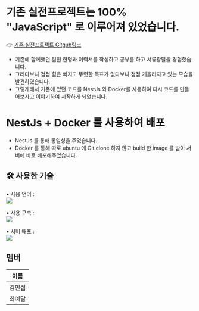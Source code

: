 # 기존 실전프로젝트는 100% "JavaScript" 로 이루어져 있었습니다.
👉  [기존 실전프로젝트 Gitgub링크](https://github.com/HH99-NO1/DMMHN-BE)

- 기존에 함께했던 팀원 한명과 이력서를 작성하고 공부를 하고 서류광탈을 경험했습니다.
- 그러다보니 점점 힘은 빠지고 뚜렷한 목표가 없다보니 점점 게을러지고 있는 모습을 발견하였습니다.
- 그렇게해서 기존에 있던 코드를 NestJs 와 Docker를 사용하여 다시 코드를 만들어보자고 이야기하여 시작하게 되었습니다.
&nbsp;
# NestJs + Docker 를 사용하여 배포
- NestJs 를 통해 통일성을 주었습니다.
- Docker 를 통해 따로 ubuntu 에 Git clone 하지 않고 build 한 image 를 받아 서버에 바로 배포해주었습니다.
&nbsp;
## 🛠 사용한 기술
• 사용 언어 :  
<img src="https://img.shields.io/badge/typeScript-3178C6?style=for-the-badge&logo=typeScript&logoColor=black">  

• 사용 구축 :  
<img src="https://img.shields.io/badge/NestJS-E0234E?style=flat&logo=NestJS&logoColor=E0234E&labelColor=white">

• 서버 배포 :  
<img src="https://img.shields.io/badge/Docker-2496ED?style=for-the-badge&logo=Docker&logoColor=black">  

## 멤버
| 이름 |
|--|
| 김민섭 |
| 최예닮 |
